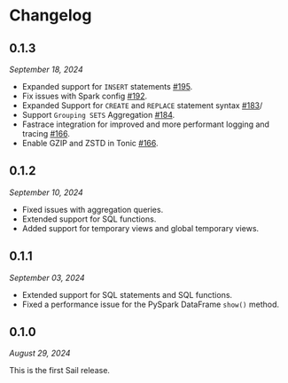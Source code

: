 # Changelog

## 0.1.3

_September 18, 2024_

- Expanded support for `INSERT` statements [#195](https://github.com/lakehq/sail/pull/195).
- Fix issues with Spark config [#192](https://github.com/lakehq/sail/pull/192).
- Expanded Support for `CREATE` and `REPLACE` statement syntax [#183](https://github.com/lakehq/sail/pull/183)/
- Support `Grouping SETS` Aggregation [#184](https://github.com/lakehq/sail/pull/184/files).
- Fastrace integration for improved and more performant logging and tracing [#166](https://github.com/lakehq/sail/pull/166).
- Enable GZIP and ZSTD in Tonic [#166](https://github.com/lakehq/sail/pull/166).

## 0.1.2

_September 10, 2024_

- Fixed issues with aggregation queries.
- Extended support for SQL functions.
- Added support for temporary views and global temporary views.

## 0.1.1

_September 03, 2024_

- Extended support for SQL statements and SQL functions.
- Fixed a performance issue for the PySpark DataFrame `show()` method.

## 0.1.0

_August 29, 2024_

This is the first Sail release.
